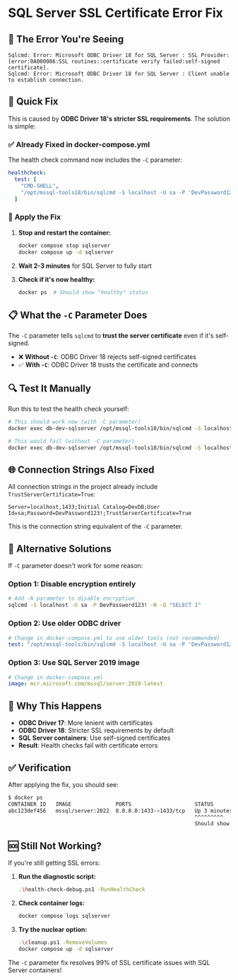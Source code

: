 # SQL Server SSL Certificate Error Fix

## 🚨 The Error You're Seeing

```
Sqlcmd: Error: Microsoft ODBC Driver 18 for SQL Server : SSL Provider: 
[error:0A000086:SSL routines::certificate verify failed:self-signed certificate].
Sqlcmd: Error: Microsoft ODBC Driver 18 for SQL Server : Client unable to establish connection.
```

## 🔧 **Quick Fix**

This is caused by **ODBC Driver 18's stricter SSL requirements**. The solution is simple:

### ✅ **Already Fixed in docker-compose.yml**

The health check command now includes the `-C` parameter:
```yaml
healthcheck:
  test: [
    "CMD-SHELL",
    "/opt/mssql-tools18/bin/sqlcmd -S localhost -U sa -P 'DevPassword123!' -C -Q 'SELECT 1' -b -o /dev/null"
  ]
```

### 🔄 **Apply the Fix**

1. **Stop and restart the container:**
   ```bash
   docker compose stop sqlserver
   docker compose up -d sqlserver
   ```

2. **Wait 2-3 minutes** for SQL Server to fully start

3. **Check if it's now healthy:**
   ```bash
   docker ps  # Should show "healthy" status
   ```

## 📋 **What the `-C` Parameter Does**

The `-C` parameter tells `sqlcmd` to **trust the server certificate** even if it's self-signed.

- ❌ **Without `-C`**: ODBC Driver 18 rejects self-signed certificates
- ✅ **With `-C`**: ODBC Driver 18 trusts the certificate and connects

## 🔍 **Test It Manually**

Run this to test the health check yourself:
```bash
# This should work now (with -C parameter)
docker exec db-dev-sqlserver /opt/mssql-tools18/bin/sqlcmd -S localhost -U sa -P DevPassword123! -C -Q "SELECT 1"

# This would fail (without -C parameter)
docker exec db-dev-sqlserver /opt/mssql-tools18/bin/sqlcmd -S localhost -U sa -P DevPassword123! -Q "SELECT 1"
```

## 🌐 **Connection Strings Also Fixed**

All connection strings in the project already include `TrustServerCertificate=True`:

```
Server=localhost,1433;Initial Catalog=DevDB;User Id=sa;Password=DevPassword123!;TrustServerCertificate=True
```

This is the connection string equivalent of the `-C` parameter.

## 🔧 **Alternative Solutions**

If `-C` parameter doesn't work for some reason:

### Option 1: Disable encryption entirely
```bash
# Add -N parameter to disable encryption
sqlcmd -S localhost -U sa -P DevPassword123! -N -Q "SELECT 1"
```

### Option 2: Use older ODBC driver
```yaml
# Change in docker-compose.yml to use older tools (not recommended)
test: "/opt/mssql-tools/bin/sqlcmd -S localhost -U sa -P 'DevPassword123!' -Q 'SELECT 1'"
```

### Option 3: Use SQL Server 2019 image
```yaml
# Change in docker-compose.yml
image: mcr.microsoft.com/mssql/server:2019-latest
```

## 🎯 **Why This Happens**

- **ODBC Driver 17**: More lenient with certificates
- **ODBC Driver 18**: Stricter SSL requirements by default
- **SQL Server containers**: Use self-signed certificates
- **Result**: Health checks fail with certificate errors

## ✅ **Verification**

After applying the fix, you should see:

```bash
$ docker ps
CONTAINER ID   IMAGE              PORTS                    STATUS
abc123def456   mssql/server:2022  0.0.0.0:1433->1433/tcp   Up 3 minutes (healthy)
                                                           ^^^^^^^^^ 
                                                           Should show "healthy"
```

## 🆘 **Still Not Working?**

If you're still getting SSL errors:

1. **Run the diagnostic script:**
   ```bash
   .\health-check-debug.ps1 -RunHealthCheck
   ```

2. **Check container logs:**
   ```bash
   docker compose logs sqlserver
   ```

3. **Try the nuclear option:**
   ```bash
   .\cleanup.ps1 -RemoveVolumes
   docker compose up -d sqlserver
   ```

The `-C` parameter fix resolves 99% of SSL certificate issues with SQL Server containers!
